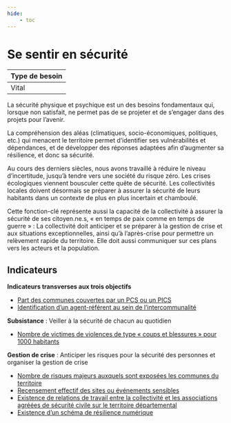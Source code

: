 ```yaml
---
hide:
    - toc
---
```



# Se sentir en sécurité

|Type de besoin|
|--|
|Vital|

La sécurité physique et psychique est un des besoins fondamentaux qui, lorsque non satisfait, ne permet pas de se projeter et de s’engager dans des projets pour l’avenir.

La compréhension des aléas (climatiques, socio-économiques, politiques, etc.) qui menacent le territoire permet d’identifier ses vulnérabilités et dépendances, et de développer des réponses adaptées afin d’augmenter sa résilience, et donc sa sécurité.

Au cours des derniers siècles, nous avons travaillé à réduire le niveau d’incertitude, jusqu’à tendre vers une société du risque zéro. Les crises écologiques viennent bousculer cette quête de sécurité. Les collectivités locales doivent désormais se préparer à assurer la sécurité de leurs habitants dans un contexte de plus en plus incertain et chamboulé. 

Cette fonction-clé représente aussi la capacité de la collectivité à assurer la sécurité de ses citoyen.ne.s, « en temps de paix comme en temps de guerre » : La collectivité doit anticiper et se préparer à la gestion de crise et aux situations exceptionnelles, ainsi qu’à l’après-crise pour permettre un relèvement rapide du territoire. Elle doit aussi communiquer sur ces plans vers les acteurs et la population.

## Indicateurs

**Indicateurs transverses aux trois objectifs**

-	[Part des communes couvertes par un PCS ou un PICS](https://konsilion.github.io/diag360/pages/indicateurs/bv_i01)
-	[Identification d’un agent-référent au sein de l’intercommunalité](https://konsilion.github.io/diag360/pages/indicateurs/bv_i02)

**Subsistance** : Veiller à la sécurité de chacun au quotidien

- [Nombre de victimes de violences de type « coups et blessures » pour 1000 habitants](https://konsilion.github.io/diag360/pages/indicateurs/bv_i03)

**Gestion de crise** : Anticiper les risques pour la sécurité des personnes et organiser la gestion de crise

- [Nombre de risques majeurs auxquels sont exposées les communes du territoire](https://konsilion.github.io/diag360/pages/indicateurs/bv_i04)
- [Recensement effectif des sites ou événements sensibles](https://konsilion.github.io/diag360/pages/indicateurs/bv_i05)
- [Existence de relations de travail entre la collectivité et les associations agréées de sécurité civile sur le territoire départemental](https://konsilion.github.io/diag360/pages/indicateurs/bv_i06)
- [Existence d’un schéma de résilience numérique](https://konsilion.github.io/diag360/pages/indicateurs/bv_i07)
